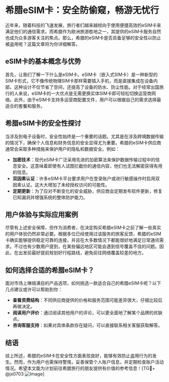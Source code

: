 # 希腊eSIM卡：安全防偷窥，畅游无忧行

近年来，随着科技的飞速发展，旅行者们越来越倾向于使用便捷高效的eSIM卡来满足他们的通信需求。而希腊作为欧洲旅游胜地之一，其提供的eSIM卡服务自然也成为众多游客关注的焦点。那么，希腊的eSIM卡是否具备足够的安全性以防止被盗用呢？这篇文章将为你详细解答。

## eSIM卡的基本概念与优势

首先，让我们了解一下什么是eSIM卡。eSIM卡（嵌入式SIM卡）是一种新型的SIM卡形式，它不像传统物理SIM卡那样需要插入手机，而是直接集成在设备内部。这种设计不仅节省了空间，还提高了设备的防水、防尘性能。对于经常出国旅行的人来说，eSIM卡的一大优点是无需更换实体SIM卡即可轻松切换运营商网络。此外，由于eSIM卡支持多运营商配置文件，用户可以根据自己的需求选择最适合的套餐和服务。

## 希腊eSIM卡的安全性探讨

当涉及到电子设备时，安全性始终是一个重要的话题。尤其是在涉及跨境数据传输的情况下，确保个人信息和财务信息的安全显得尤为重要。希腊的eSIM卡供应商通常会采取多种措施来保护用户的隐私和数据安全。例如：

- **加密技术**：现代eSIM卡广泛采用先进的加密算法来保护数据传输过程中的信息安全。这意味着即使有人试图拦截你的通信内容，他们也无法解密获得有用的信息。
- **双因素认证**：许多eSIM卡平台要求用户在登录账户或进行敏感操作时启用双因素认证。这大大增加了未经授权访问的可能性。
- **定期更新**：为了应对不断变化的安全威胁，供应商会定期发布软件更新，修复已知漏洞并增强系统的整体防护能力。

## 用户体验与实际应用案例

尽管有上述安全保障，但作为消费者，在决定购买希腊eSIM卡之前了解一些真实的用户体验仍然非常必要。根据多位已经使用过该服务的旅客反馈，希腊的eSIM卡确实能够提供稳定可靠的连接，并且在大多数情况下都能很好地满足日常通讯需求。不过也有少数用户提到，在某些偏远地区可能会遇到信号覆盖不佳的问题。因此，在出发前最好提前规划好行程路线，避免前往网络覆盖较差的地方。

## 如何选择合适的希腊eSIM卡？

面对市场上琳琅满目的产品选项，如何挑选一款适合自己的希腊eSIM卡呢？以下几点建议或许可以帮助到你：

- **查看资费结构**：不同供应商提供的价格和服务范围可能差异很大，仔细比较后再做决定。
- **阅读用户评价**：通过阅读其他用户的评论，可以更全面地了解某个品牌的优缺点。
- **咨询客服支持**：如果对具体条款存在疑问，可以直接联系相关客服获取解答。

## 结语

综上所述，希腊的eSIM卡在安全性方面表现良好，能够有效防止盗用行为的发生。然而，作为用户也需保持警惕，妥善保管个人账户信息，并定期检查账户活动情况。希望本文能为计划前往希腊旅行的朋友提供有价值的参考信息！[TG💪+ @jx0703 ![Image](https://github.com/user-attachments/assets/dbca1d08-cadb-493c-b0ec-ad6f7a83f270)]